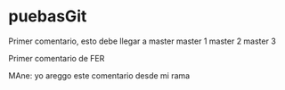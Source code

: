 # puebasGit

Primer comentario, esto debe llegar a master
    master 1
    master 2
    master 3

Primer comentario de FER

MAne: yo areggo este comentario desde mi rama 
